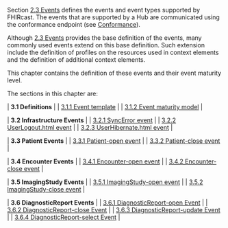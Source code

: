Section [2.3 Events](2-3-Events.html) defines the events and event types supported by FHIRcast. The events that are supported by a Hub are communicated using the conformance endpoint (see [Conformance](2-7-Conformance.html)).

Although [2.3 Events](2-3-Events.html) provides the base definition of the events, many commonly used events extend on this base definition. Such extension include the definition of profiles on the resources used in context elements and the definition of additional context elements. 

This chapter contains the definition of these events and their event maturity level.  

The sections in this chapter are:

| **3.1 Definitions** |
| [3.1.1 Event template](3-1-1-template.html) |
| [3.1.2 Event maturity model](3-1-2-eventmaturitymodel.html) |

| **3.2 Infrastructure Events** |
| [3.2.1 SyncError event](3-2-1-SyncError.html) |
| [3.2.2 UserLogout.html event](3-2-2-UserLogout.html) |
| [3.2.3 UserHibernate.html event](3-2-3-UserHibernate.html) |

| **3.3 Patient Events** |
| [3.3.1 Patient-open event](3-3-1-Patient-open.html) |
| [3.3.2 Patient-close event](3-3-2-Patient-close.html) |

| **3.4 Encounter Events** |
| [3.4.1 Encounter-open event](3-4-1-Encounter-open.html) |
| [3.4.2 Encounter-close event](3-4-2-Encounter-close.html) |

| **3.5 ImagingStudy Events** |
| [3.5.1 ImagingStudy-open event](3-5-1-ImagingStudy-open.html) |
| [3.5.2 ImagingStudy-close event](3-5-2-ImagingStudy-close.html) |

| **3.6 DiagnosticReport Events** |
| [3.6.1 DiagnosticReport-open Event](3-6-1-DiagnosticReport-open.html) |
| [3.6.2 DiagnosticReport-close Event](3-6-2-DiagnosticReport-close.html) |
| [3.6.3 DiagnosticReport-update Event](3-6-3-DiagnosticReport-update.html) |
| [3.6.4 DiagnosticReport-select Event](3-6-4-DiagnosticReport-select.html) |
